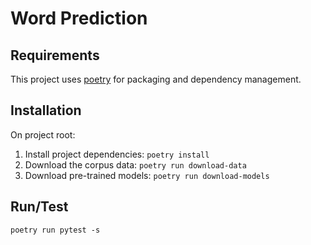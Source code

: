 # Word Prediction

## Requirements
This project uses [poetry](https://python-poetry.org/) for packaging and dependency management.

## Installation
On project root:
1. Install project dependencies: `poetry install`
2. Download the corpus data: `poetry run download-data`
3. Download pre-trained models: `poetry run download-models`

## Run/Test
`poetry run pytest -s`
